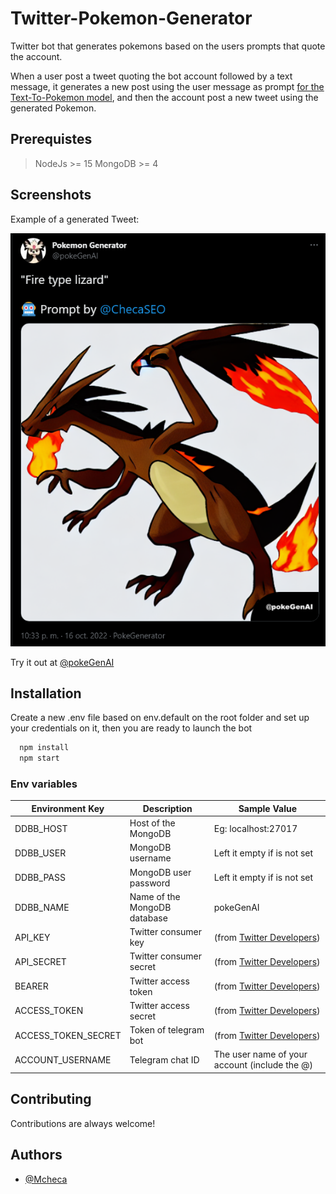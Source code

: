 # Twitter-Pokemon-Generator

Twitter bot that generates pokemons based on the users prompts that quote the account.

When a user post a tweet quoting the bot account followed by a text message, it generates a new post using the user message as prompt [for the Text-To-Pokemon model](https://github.com/LambdaLabsML/lambda-diffusers), and then the account post a new tweet using the generated Pokemon.

## Prerequistes

> NodeJs >= 15
> MongoDB >= 4

## Screenshots

Example of a generated Tweet:

![App Screenshot](img/twitterScreenshot.png)

Try it out at [@pokeGenAI](https://twitter.com/pokeGenAI)

## Installation

Create a new .env file based on env.default on the root folder and set up your credentials on it, then you are ready to launch the bot

```bash
  npm install
  npm start
```

### Env variables

| Environment Key     | Description                  | Sample Value                                               |
| ------------------- | ---------------------------- | ---------------------------------------------------------- |
| DDBB_HOST           | Host of the MongoDB          | Eg: localhost:27017                                        |
| DDBB_USER           | MongoDB username             | Left it empty if is not set                                |
| DDBB_PASS           | MongoDB user password        | Left it empty if is not set                                |
| DDBB_NAME           | Name of the MongoDB database | pokeGenAI                                                  |
| API_KEY             | Twitter consumer key         | (from [Twitter Developers](http://developer.twitter.com/)) |
| API_SECRET          | Twitter consumer secret      | (from [Twitter Developers](http://developer.twitter.com/)) |
| BEARER              | Twitter access token         | (from [Twitter Developers](http://developer.twitter.com/)) |
| ACCESS_TOKEN        | Twitter access secret        | (from [Twitter Developers](http://developer.twitter.com/)) |
| ACCESS_TOKEN_SECRET | Token of telegram bot        | (from [Twitter Developers](http://developer.twitter.com/)) |
| ACCOUNT_USERNAME    | Telegram chat ID             | The user name of your account (include the @)              |

## Contributing

Contributions are always welcome!

## Authors

-   [@Mcheca](https://github.com/MCheca)